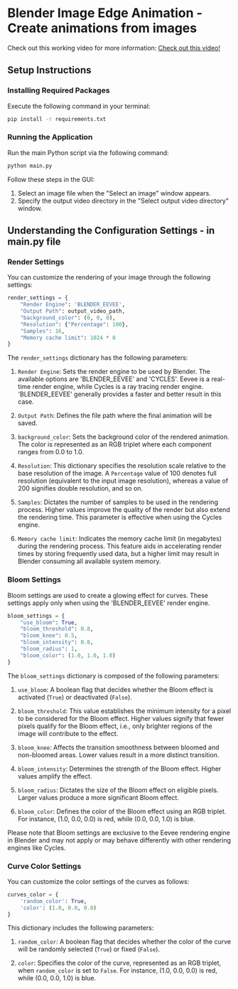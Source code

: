 # Blender Image Edge Animation - Create animations from images

Check out this working video for more information:
[Check out this video!](https://youtu.be/cjNpCEW_dEs)

## Setup Instructions
### Installing Required Packages 

Execute the following command in your terminal:

```bash
pip install -r requirements.txt
```

### Running the Application 

Run the main Python script via the following command: 

```bash
python main.py
```
Follow these steps in the GUI:

1. Select an image file when the "Select an image" window appears.
2. Specify the output video directory in the "Select output video directory" window.

## Understanding the Configuration Settings - in main.py file


### Render Settings 

You can customize the rendering of your image through the following settings:

```python
render_settings = {
    "Render Engine": 'BLENDER_EEVEE',
    "Output Path": output_video_path,
    "background_color": (0, 0, 0),
    "Resolution": {"Percentage": 100},
    "Samples": 16,
    "Memory cache limit": 1024 * 8
}
```

The `render_settings` dictionary has the following parameters:

1. `Render Engine`: Sets the render engine to be used by Blender. The available options are 'BLENDER_EEVEE' and 'CYCLES'. Eevee is a real-time render engine, while Cycles is a ray tracing render engine. 'BLENDER_EEVEE' generally provides a faster and better result in this case.

2. `Output Path`: Defines the file path where the final animation will be saved.

3. `background_color`: Sets the background color of the rendered animation. The color is represented as an RGB triplet where each component ranges from 0.0 to 1.0.

4. `Resolution`: This dictionary specifies the resolution scale relative to the base resolution of the image. A `Percentage` value of 100 denotes full resolution (equivalent to the input image resolution), whereas a value of 200 signifies double resolution, and so on.

5. `Samples`: Dictates the number of samples to be used in the rendering process. Higher values improve the quality of the render but also extend the rendering time. This parameter is effective when using the Cycles engine.

6. `Memory cache limit`: Indicates the memory cache limit (in megabytes) during the rendering process. This feature aids in accelerating render times by storing frequently used data, but a higher limit may result in Blender consuming all available system memory.


### Bloom Settings 

Bloom settings are used to create a glowing effect for curves. These settings apply only when using the 'BLENDER_EEVEE' render engine.

```python
bloom_settings = {
    "use_bloom": True,
    "bloom_threshold": 0.8,
    "bloom_knee": 0.5,
    "bloom_intensity": 0.8,
    "bloom_radius": 1,
    "bloom_color": (1.0, 1.0, 1.0)
}
```

The `bloom_settings` dictionary is composed of the following parameters:

1. `use_bloom`: A boolean flag that decides whether the Bloom effect is activated (`True`) or deactivated (`False`).

2. `bloom_threshold`: This value establishes the minimum intensity for a pixel to be considered for the Bloom effect. Higher values signify that fewer pixels qualify for the Bloom effect, i.e., only brighter regions of the image will contribute to the effect.

3. `bloom_knee`: Affects the transition smoothness between bloomed and non-bloomed areas. Lower values result in a more distinct transition.

4. `bloom_intensity`: Determines the strength of the Bloom effect. Higher values amplify the effect.

5. `bloom_radius`: Dictates the size of the Bloom effect on eligible pixels. Larger values produce a more significant Bloom effect.

6. `bloom_color`: Defines the color of the Bloom effect using an RGB triplet. For instance, (1.0, 0.0, 0.0) is red, while (0.0, 0.0, 1.0) is blue.

Please note that Bloom settings are exclusive to the Eevee rendering engine in Blender and may not apply or may behave differently with other rendering engines like Cycles.

### Curve Color Settings 

You can customize the color settings of the curves as follows:

```python
curves_color = {
    'random_color': True,
    'color': (1.0, 0.0, 0.0)
}
```

This dictionary includes the following parameters:

1. `random_color`: A boolean flag that decides whether the color of the curve will be randomly selected (`True`) or fixed (`False`).

2. `color`: Specifies the color of the curve, represented as an RGB triplet, when `random_color` is set to `False`. For instance, (1.0, 0.0, 0.0) is red, while (0.0, 0.0, 1.0) is blue.
